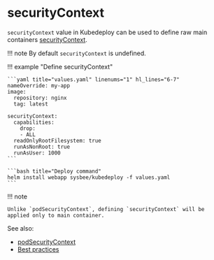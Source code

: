 # securityContext

`securityContext` value in Kubedeploy can be used to define raw main containers [securityContext](https://kubernetes.io/docs/tasks/configure-pod-container/security-context/#set-the-security-context-for-a-container).

!!! note
    By default `securityContext` is undefined.


!!! example "Define securityContext"

    ```yaml title="values.yaml" linenums="1" hl_lines="6-7"
    nameOverride: my-app
    image:
      repository: nginx
      tag: latest

    securityContext:
      capabilities:
        drop:
        - ALL
      readOnlyRootFilesystem: true
      runAsNonRoot: true
      runAsUser: 1000
    ```

    ```bash title="Deploy command"
    helm install webapp sysbee/kubedeploy -f values.yaml
    ```
!!! note

    Unlike `podSecurityContext`, defining `securityContext` will be applied only to main container.


See also:

- [podSecurityContext](podsecuritycontext.md)
- [Best practices](../best-practices.md#pod-security-context)
